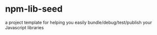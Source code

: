# npm-lib-seed
a project template for helping you easily bundle/debug/test/publish your Javascript libraries
